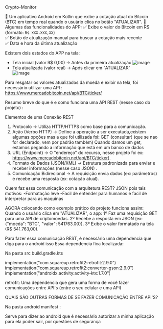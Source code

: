 Crypto-Monitor  

📱 Um aplicativo Android em Kotlin que exibe a cotação atual do Bitcoin (BTC) em tempo real quando o usuário clica no botão "ATUALIZAR". 
🎯 Algumas das funcionalidades do APP:
✅ Exibe o valor do Bitcoin em R$ (formato: `R$ XXX.XXX,XX`)  
✅ Botão de atualização manual para buscar a cotação mais recente  
✅ Data e hora da última atualização  

Existem dois estados do APP na tela:
   - Tela inicial (valor R$ 0,00) → Antes da primeira atualização
 ![image](https://github.com/user-attachments/assets/288f9ee8-1b58-440c-88be-7d7c74e4bd5f)
   - Tela atualizada (valor real) → Após clicar em "ATUALIZAR"  
  ![image](https://github.com/user-attachments/assets/14430972-d8e0-4518-abde-35c179ff6278)

Para resgatar os valores atualizados da moeda e exibir na tela, foi necessário utilizar uma API : https://www.mercadobitcoin.net/api/BTC/ticker/

Resumo breve do que é e como funciona uma API REST (nesse caso do projeto) :

Elementos de uma Conexão REST
1) Protocolo → Utiliza HTTP/HTTPS como base para a comunicação.
2) Ação (Verbo HTTP) → Define a operação a ser executada,existem algumas opções mas a que foi utilizada foi:
GET (consultar) (que se nao for declarado, vem por padrão também)
Quando damos um get, estamos pegando a informação que está em um banco de dados
3) URL (Endpoint) → O "endereço" do recurso, nesse projeto foi ex: https://www.mercadobitcoin.net/api/BTC/ticker).
4) Formato de Dados (JSON/XML) → Estrutura padronizada para enviar e receber informações (nesse caso JSON) .
5) Comunicação Bidirecional → A requisição envia dados (ex: parâmetros) e recebe uma resposta (ex: cotação atual).

Quem faz essa comunicação com a arquitetura REST?
JSON pois tais motivos:
-Formatação leve
-Facil de entender para humanos e facil de interpretar para as maquinas

AGORA colocando como exemplo prático do projeto funciona assim: 
Quando o usuário clica em "ATUALIZAR", o app:
1º Faz uma requisição GET para uma API de criptomoedas.
2º Recebe a resposta em JSON (ex: {"moeda": "BTC", "valor": 541763.00}).
3º Exibe o valor formatado na tela (R$ 541.763,00).


Para fazer essa comunicação REST, é necessário uma dependencia que diga para o android isso
Essa dependencia fica localizada:

Na pasta src
build.gradle.kts

implementation("com.squareup.retrofit2:retrofit:2.9.0")
    implementation("com.squareup.retrofit2:converter-gson:2.9.0")
    implementation("androidx.activity:activity-ktx:1.7.0")

retrofit: Uma dependencia que gera uma forma de você fazer comunicações entre API's (entre o seu celular e uma API)

QUAIS SÃO OUTRAS FORMAS DE SE FAZER COMUNICAÇÃO ENTRE API'S?

Na pasta android manifest :              
<category android:name="android.intent.category.LAUNCHER" />

Serve para dizer ao android que é necessário autorizar a minha aplicação para ela poder sair, por questões de segurança

